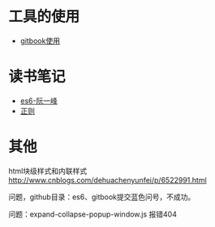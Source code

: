 # 工具的使用

* [gitbook使用](../../git--book/book/index.html)

# 读书笔记

* [es6-阮一峰](../../es--6/book/index.html)
* [正则](../../regexp/book/index.html)

# 其他

html块级样式和内联样式 <http://www.cnblogs.com/dehuachenyunfei/p/6522991.html>

问题，github目录：es6、gitbook提交蓝色问号，不成功。

问题：expand-collapse-popup-window.js    报错404

